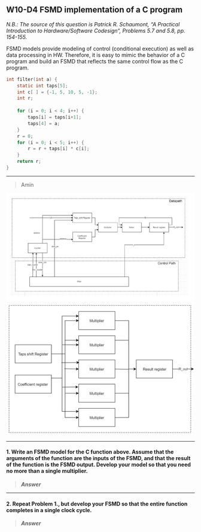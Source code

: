 ## W10-D4 FSMD implementation of a C program
 
*N.B.: The source of this question is Patrick R. Schaumont, “A Practical Introduction to Hardware/Software Codesign“, Problems 5.7 and 5.8, pp. 154-155.*


FSMD models provide modeling of control (conditional execution) as well as data processing in HW. Therefore, it is easy to mimic the behavior of a C program and build an FSMD that reflects the same control flow as the C program.

```C
int filter(int a) {
    static int taps[5];
    int c[ ] = {-1, 5, 10, 5, -1};
    int r;

    for (i = 0; i < 4; i++) {
        taps[i] = taps[i+1];
        taps[4] = a;
    }
    r = 0;
    for (i = 0; i < 5; i++) {
        r = r + taps[i] * c[i];
    }
    return r;
}
```

----


> Amin

<img src="/Resources/images/w10d4-1.png" alt="drawing" width="900"/>

<img src="/Resources/images/w10d4-2.png" alt="drawing" width="600"/>



---

#### 1. Write an FSMD model for the C function above. Assume that the arguments of the function are the inputs of the FSMD, and that the result of the function is the FSMD output. Develop your model so that you need no more than a single multiplier.

>***Answer***



-----

#### 2. Repeat Problem 1., but develop your FSMD so that the entire function completes in a single clock cycle.

>***Answer***



